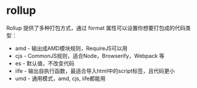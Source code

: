 # rollup

Rollup 提供了多种打包方式，通过 format 属性可以设置你想要打包成的代码类型：

* amd - 输出成AMD模块规则，RequireJS可以用
* cjs - CommonJS规则，适合Node，Browserify，Webpack 等
* es - 默认值，不改变代码
* iife - 输出自执行函数，最适合导入html中的script标签，且代码更小
* umd - 通用模式，amd, cjs, iife都能用